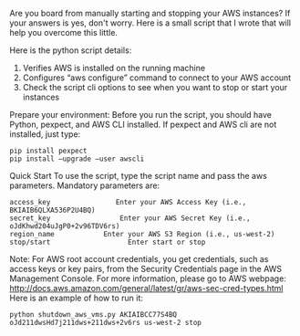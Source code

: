 Are you board from manually starting and stopping your AWS instances? If your answers is yes, don't worry. Here is a small script that I wrote that will help you overcome this little.

Here is the python script details:
  1. Verifies AWS is installed on the running machine
  2. Configures “aws configure” command to connect to your AWS account
  3. Check the script cli options to see when you want to stop or start your instances

Prepare your environment:
Before you run the script, you should have Python, pexpect, and AWS CLI installed. If pexpect and AWS cli are not installed, just type:

    pip install pexpect
    pip install –upgrade –user awscli

Quick Start
To use the script, type the script name and pass the aws parameters.
Mandatory parameters are:

    access_key                Enter your AWS Access Key (i.e., BKIAIB6QLXA536P2U4BQ)
    secret_key                 Enter your AWS Secret Key (i.e., oJdKhwd204uJgP0+2v96TDV6rs)
    region_name            Enter your AWS S3 Region (i.e., us-west-2)
    stop/start                   Enter start or stop

Note: For AWS root account credentials, you get credentials, such as access keys or key pairs, from the Security Credentials page in the AWS Management Console. For more information, please go to AWS webpage: http://docs.aws.amazon.com/general/latest/gr/aws-sec-cred-types.html
Here is an example of how to run it:

    python shutdown_aws_vms.py AKIAIBCC77S4BQ oJd211dwsHd7j211dws+211dws+2v6rs us-west-2 stop
